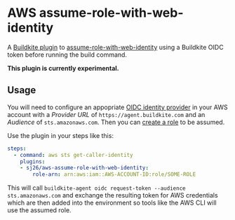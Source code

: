 # AWS assume-role-with-web-identity

A [Buildkite plugin](https://buildkite.com/docs/plugins) to [assume-role-with-web-identity](https://docs.aws.amazon.com/cli/latest/reference/sts/assume-role-with-web-identity.html) using a Buildkite OIDC token before running the build command.

**This plugin is currently experimental.**

## Usage

You will need to configure an appopriate [OIDC identity provider](https://docs.aws.amazon.com/IAM/latest/UserGuide/id_roles_providers_oidc.html) in your AWS account with a _Provider URL_ of `https://agent.buildkite.com` and an _Audience_ of `sts.amazonaws.com`. Then you can [create a role](https://docs.aws.amazon.com/IAM/latest/UserGuide/id_roles_create_for-idp_oidc.html) to be assumed.

Use the plugin in your steps like this:

```yaml
steps:
  - command: aws sts get-caller-identity
    plugins:
    - sj26/aws-assume-role-with-web-identity:
        role-arn: arn:aws:iam::AWS-ACCOUNT-ID:role/SOME-ROLE
```

This will call `buildkite-agent oidc request-token --audience sts.amazonaws.com` and exchange the resulting token for AWS credentials which are then added into the environment so tools like the AWS CLI will use the assumed role.
